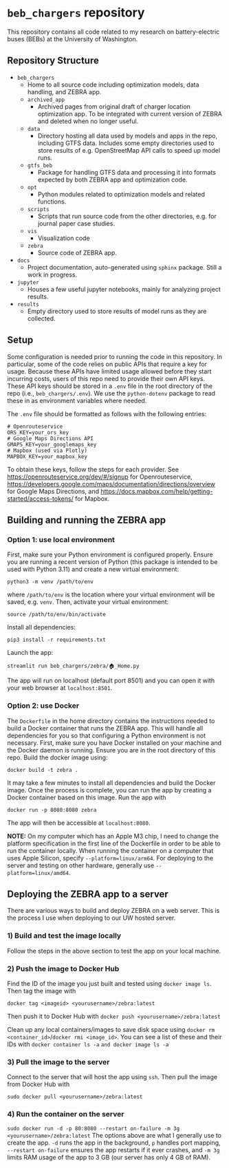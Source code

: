# `beb_chargers` repository
This repository contains all code related to my research on battery-electric buses (BEBs) at the University of Washington.

## Repository Structure
* `beb_chargers`
  * Home to all source code including optimization models, data handling, and ZEBRA app.
  * `archived_app`
    * Archived pages from original draft of charger location optimization app. To be integrated with current version of ZEBRA and deleted when no longer useful.
  * `data`
    * Directory hosting all data used by models and apps in the repo, including GTFS data. Includes some empty directories used to store results of e.g. OpenStreetMap API calls to speed up model runs.
  * `gtfs_beb`
    * Package for handling GTFS data and processing it into formats expected by both ZEBRA app and optimization code.
  * `opt`
    * Python modules related to optimization models and related functions.
  * `scripts`
    * Scripts that run source code from the other directories, e.g. for journal paper case studies.
  * `vis`
    * Visualization code
  * `zebra`
    * Source code of ZEBRA app.
* `docs`
  * Project documentation, auto-generated using `sphinx` package. Still a work in progress.
* `jupyter`
  * Houses a few useful jupyter notebooks, mainly for analyzing project results.
* `results`
  * Empty directory used to store results of model runs as they are collected.

## Setup
Some configuration is needed prior to running the code in this repository. In particular, some of the code relies on public APIs that require a key for usage. Because these APIs have limited usage allowed before they start incurring costs, users of this repo need to provide their own API keys. These API keys should be stored in a `.env` file in the root directory of the repo (i.e., `beb_chargers/.env`). We use the `python-dotenv` package to read these in as environment variables where needed.

The `.env` file should be formatted as follows with the following entries:

```
# Openrouteservice
ORS_KEY=your_ors_key
# Google Maps Directions API
GMAPS_KEY=your_googlemaps_key
# Mapbox (used via Plotly)
MAPBOX_KEY=your_mapbox_key
```

To obtain these keys, follow the steps for each provider. See https://openrouteservice.org/dev/#/signup for Openrouteservice, https://developers.google.com/maps/documentation/directions/overview for Google Maps Directions, and https://docs.mapbox.com/help/getting-started/access-tokens/ for Mapbox.

## Building and running the ZEBRA app
### Option 1: use local environment
First, make sure your Python environment is configured properly. Ensure you are running a recent version of Python (this package is intended to be used with Python 3.11) and create a new virtual environment:

`python3 -m venv /path/to/env`

where `/path/to/env` is the location where your virtual environment will be saved, e.g. `venv`. Then, activate your virtual environment:

`source /path/to/env/bin/activate`

Install all dependencies:

`pip3 install -r requirements.txt`

Launch the app:

`streamlit run beb_chargers/zebra/🏠_Home.py`

The app will run on localhost (default port 8501) and you can open it with your web browser at `localhost:8501`.

### Option 2: use Docker
The `Dockerfile` in the home directory contains the instructions needed to build a Docker container that runs the ZEBRA app. This will handle all dependencies for you so that configuring a Python environment is not necessary. First, make sure you have Docker installed on your machine and the Docker daemon is running. Ensure you are in the root directory of this repo. Build the docker image using:

`docker build -t zebra .`

It may take a few minutes to install all dependencies and build the Docker image. Once the process is complete, you can run the app by creating a Docker container based on this image. Run the app with

`docker run -p 8080:8080 zebra`

The app will then be accessible at `localhost:8080`.

**NOTE:** On my computer which has an Apple M3 chip, I need to change the platform specification in the first line of the Dockerfile in order to be able to run the container locally. When running the container on a computer that uses Apple Silicon, specify `--platform=linux/arm64`. For deploying to the server and testing on other hardware, generally use `--platform=linux/amd64`.


## Deploying the ZEBRA app to a server
There are various ways to build and deploy ZEBRA on a web server. This is the process I use when deploying to our UW hosted server.

### 1) Build and test the image locally
Follow the steps in the above section to test the app on your local machine.

### 2) Push the image to Docker Hub
Find the ID of the image you just built and tested using `docker image ls`. Then tag the image with

`docker tag <imageid> <yourusername>/zebra:latest`

Then push it to Docker Hub with
`docker push <yourusername>/zebra:latest`

Clean up any local containers/images to save disk space using `docker rm <container_id>`/`docker rmi <image_id>`. You can see a list of these and their IDs with `docker container ls -a` `and docker image ls -a`

### 3) Pull the image to the server
Connect to the server that will host the app using `ssh`. Then pull the image from Docker Hub with

`sudo docker pull <yourusername>/zebra:latest`

### 4) Run the container on the server
`sudo docker run -d -p 80:8080 --restart on-failure -m 3g <yourusername>/zebra:latest`
The options above are what I generally use to create the app. `-d` runs the app in the background, `p` handles port mapping, `--restart on-failure` ensures the app restarts if it ever crashes, and `-m 3g` limits RAM usage of the app to 3 GB (our server has only 4 GB of RAM).

